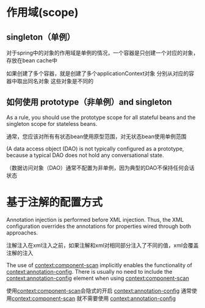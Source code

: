 # 作用域(scope)
## singleton（单例）
对于spring中的对象的作用域是单例的情况，一个容器是只创建一个对应的对象，存放在bean cache中

如果创建了多个容器，就是创建了多个applicationContext对象 分别从对应的容器中取出同名对象
这些对象是不同的

## 如何使用 prototype（非单例）and singleton

As a rule, you should use the prototype scope for all stateful beans and the singleton scope for stateless beans.

通常，您应该对所有有状态bean使用原型范围，对无状态bean使用单例范围

(A data access object (DAO) is not typically configured as a prototype, because a typical DAO does not hold any conversational state.

（数据访问对象（DAO）通常不配置为非单例，因为典型的DAO不保持任何会话状态

# 基于注解的配置方式
Annotation injection is performed before XML injection. Thus, the XML configuration overrides the annotations for properties wired through both approaches.

注解注入在xml注入之前，如果注解和xml对相同部分注入了不同的值，xml会覆盖注解的注入

The use of <context:component-scan> implicitly enables the functionality of <context:annotation-config>. 
There is usually no need to include the <context:annotation-config> element when using <context:component-scan>

使用<context:component-scan>会隐式的开启 <context:annotation-config> 
通常使用<context:component-scan> 就不需要使用 <context:annotation-config>



